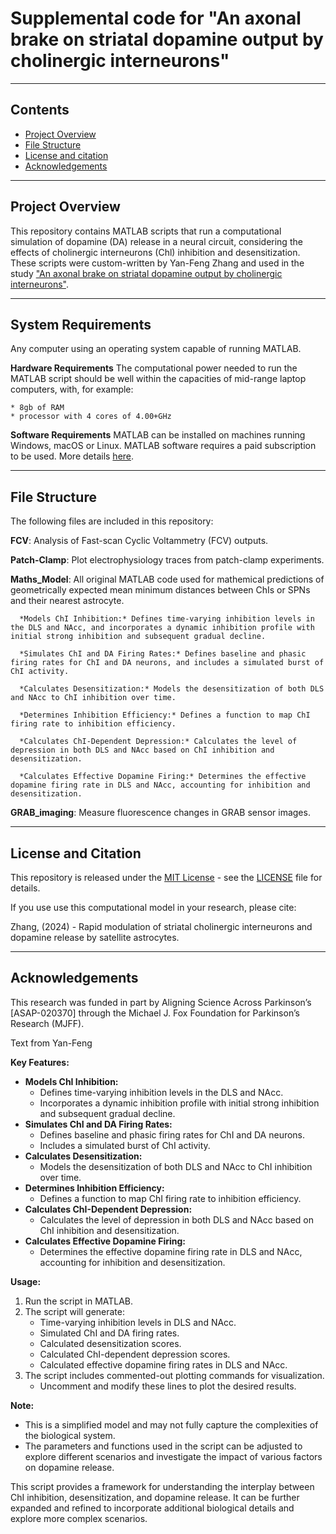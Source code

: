 # Supplemental code for "An axonal brake on striatal dopamine output by cholinergic interneurons"

------------------
## Contents
* [Project Overview](#project-overview)
* [File Structure](#file-structure)
* [License and citation](#license-and-citation)
* [Acknowledgements](#acknowledgements)

------------------
## Project Overview
This repository contains MATLAB scripts that run a computational simulation of dopamine (DA) release in a neural circuit, considering the effects of cholinergic interneurons (Chl) inhibition and desensitization. These scripts were custom-written by Yan-Feng Zhang and used in the study ["An axonal brake on striatal dopamine output by cholinergic interneurons"](https://www.biorxiv.org/content/10.1101/2024.05.15.594341v1).

------------------
## System Requirements
Any computer using an operating system capable of running MATLAB.

**Hardware Requirements**
The computational power needed to run the MATLAB script should be well within the capacities of mid-range laptop computers, with, for example:

    * 8gb of RAM 
    * processor with 4 cores of 4.00+GHz 

**Software Requirements**
MATLAB can be installed on machines running Windows, macOS or Linux. MATLAB software requires a paid subscription to be used. More details [here](https://uk.mathworks.com/products/matlab.html).

------------------
## File Structure
The following files are included in this repository:

**FCV**: Analysis of Fast-scan Cyclic Voltammetry (FCV) outputs.

**Patch-Clamp**: Plot electrophysiology traces from patch-clamp experiments. 

**Maths_Model**: All original MATLAB code used for mathemical predictions of geometrically expected mean minimum distances between ChIs or SPNs and their nearest astrocyte.

      *Models ChI Inhibition:* Defines time-varying inhibition levels in the DLS and NAcc, and incorporates a dynamic inhibition profile with initial strong inhibition and subsequent gradual decline.
    
      *Simulates ChI and DA Firing Rates:* Defines baseline and phasic firing rates for ChI and DA neurons, and includes a simulated burst of ChI activity.
    
      *Calculates Desensitization:* Models the desensitization of both DLS and NAcc to ChI inhibition over time.
    
      *Determines Inhibition Efficiency:* Defines a function to map ChI firing rate to inhibition efficiency.
    
      *Calculates ChI-Dependent Depression:* Calculates the level of depression in both DLS and NAcc based on ChI inhibition and desensitization.
    
      *Calculates Effective Dopamine Firing:* Determines the effective dopamine firing rate in DLS and NAcc, accounting for inhibition and desensitization.

**GRAB_imaging**: Measure fluorescence changes in GRAB sensor images. 

------------------
## License and Citation
This repository is released under the [MIT License](https://opensource.org/license/mit) - see the [LICENSE](LICENSE) file for details.

If you use use this computational model in your research, please cite:

Zhang, (2024) - Rapid modulation of striatal cholinergic interneurons and dopamine release by satellite astrocytes.  

------------------
## Acknowledgements
This research was funded in part by Aligning Science Across Parkinson’s [ASAP-020370] through the Michael J. Fox Foundation for Parkinson’s Research (MJFF).

Text from Yan-Feng

**Key Features:**

* **Models ChI Inhibition:** 
    * Defines time-varying inhibition levels in the DLS and NAcc.
    * Incorporates a dynamic inhibition profile with initial strong inhibition and subsequent gradual decline.
* **Simulates ChI and DA Firing Rates:** 
    * Defines baseline and phasic firing rates for ChI and DA neurons.
    * Includes a simulated burst of ChI activity.
* **Calculates Desensitization:**
    * Models the desensitization of both DLS and NAcc to ChI inhibition over time.
* **Determines Inhibition Efficiency:**
    * Defines a function to map ChI firing rate to inhibition efficiency.
* **Calculates ChI-Dependent Depression:** 
    * Calculates the level of depression in both DLS and NAcc based on ChI inhibition and desensitization.
* **Calculates Effective Dopamine Firing:**
    * Determines the effective dopamine firing rate in DLS and NAcc, accounting for inhibition and desensitization.

**Usage:**

1. Run the script in MATLAB.
2. The script will generate:
    * Time-varying inhibition levels in DLS and NAcc.
    * Simulated ChI and DA firing rates.
    * Calculated desensitization scores.
    * Calculated ChI-dependent depression scores.
    * Calculated effective dopamine firing rates in DLS and NAcc.
3. The script includes commented-out plotting commands for visualization. 
    * Uncomment and modify these lines to plot the desired results.

**Note:**

* This is a simplified model and may not fully capture the complexities of the biological system.
* The parameters and functions used in the script can be adjusted to explore different scenarios and investigate the impact of various factors on dopamine release.

This script provides a framework for understanding the interplay between ChI inhibition, desensitization, and dopamine release. It can be further expanded and refined to incorporate additional biological details and explore more complex scenarios.

